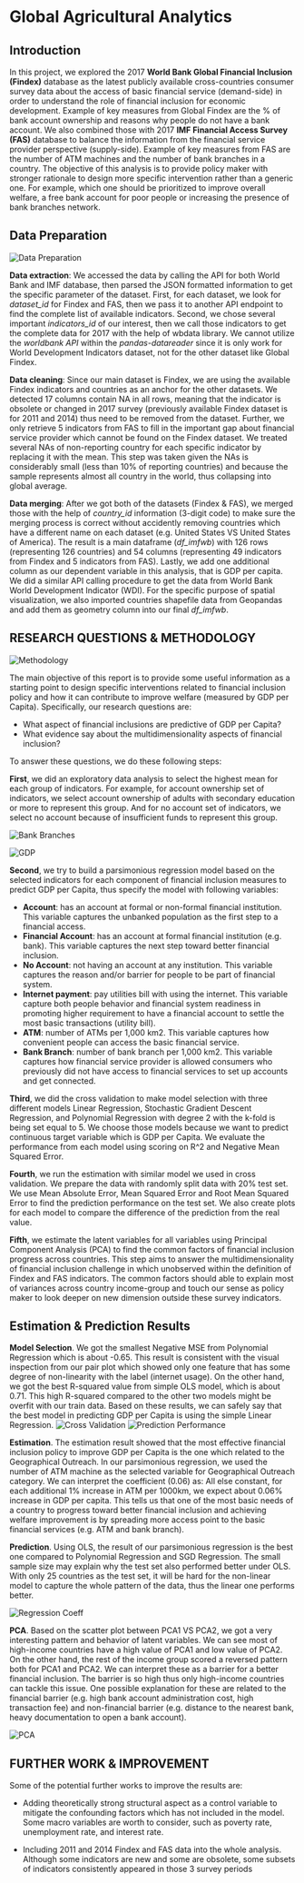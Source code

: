 # Global Agricultural Analytics
## Introduction


In this project, we explored the 2017 **World Bank Global Financial Inclusion (Findex)** database as the latest publicly available cross-countries consumer survey data about the access of basic financial service (demand-side) in order to understand the role of financial inclusion for economic development. Example of key measures from Global Findex are the % of bank account ownership and reasons why people do not have a bank account. We also combined those with 2017 **IMF Financial Access Survey (FAS)** database to balance the information from the financial service provider perspective (supply-side). Example of key measures from FAS are the number of ATM machines and the number of bank branches in a country. The objective of this analysis is to provide policy maker with stronger rationale to design more specific intervention rather than a generic one. For example, which one should be prioritized to improve overall welfare, a free bank account for poor people or increasing the presence of bank branches network.

## Data Preparation


![Data Preparation](./images/data_preparation.jpeg)

**Data extraction**: We accessed the data by calling the API for both World Bank and IMF database, then parsed the JSON formatted information to get the specific parameter of the dataset. First, for each dataset, we look for _dataset\_id_ for Findex and FAS, then we pass it to another API endpoint to find the complete list of available indicators. Second, we chose several important _indicators\_id_ of our interest, then we call those indicators to get the complete data for 2017 with the help of wbdata library. We cannot utilize the _worldbank API_ within the _pandas-datareader_ since it is only work for World Development Indicators dataset, not for the other dataset like Global Findex.

**Data cleaning**: Since our main dataset is Findex, we are using the available Findex indicators and countries as an anchor for the other datasets. We detected 17 columns contain NA in all rows, meaning that the indicator is obsolete or changed in 2017 survey (previously available Findex dataset is for 2011 and 2014) thus need to be removed from the dataset. Further, we only retrieve 5 indicators from FAS to fill in the important gap about financial service provider which cannot be found on the Findex dataset. We treated several NAs of non-reporting country for each specific indicator by replacing it with the mean. This step was taken given the NAs is considerably small (less than 10% of reporting countries) and because the sample represents almost all country in the world, thus collapsing into global average.

**Data merging**: After we got both of the datasets (Findex & FAS), we merged those with the help of _country\_id_ information (3-digit code) to make sure the merging process is correct without accidently removing countries which have a different name on each dataset (e.g. United States VS United States of America). The result is a main dataframe (_df\_imfwb_) with 126 rows (representing 126 countries) and 54 columns (representing 49 indicators from Findex and 5 indicators from FAS). Lastly, we add one additional column as our dependent variable in this analysis, that is GDP per capita. We did a similar API calling procedure to get the data from World Bank World Development Indicator (WDI). For the specific purpose of spatial visualization, we also imported countries shapefile data from Geopandas and add them as geometry column into our final _df\_imfwb_.

## RESEARCH QUESTIONS & METHODOLOGY

![Methodology](./images/methodology.jpeg)

The main objective of this report is to provide some useful information as a starting point to design specific interventions related to financial inclusion policy and how it can contribute to improve welfare (measured by GDP per Capita). Specifically, our research questions are:

*   What aspect of financial inclusions are predictive of GDP per Capita?
*   What evidence say about the multidimensionality aspects of financial inclusion?

To answer these questions, we do these following steps:

**First**, we did an exploratory data analysis to select the highest mean for each group of indicators. For example, for account ownership set of indicators, we select account ownership of adults with secondary education or more to represent this group. And for no account set of indicators, we select no account because of insufficient funds to represent this group.

![Bank Branches](./images/map_bankbranches.png)

![GDP](./images/map_gdp.png)

**Second**, we try to build a parsimonious regression model based on the selected indicators for each component of financial inclusion measures to predict GDP per Capita, thus specify the model with following variables:

*   **Account**: has an account at formal or non-formal financial institution. This variable captures the unbanked population as the first step to a financial access.
*   **Financial Account**: has an account at formal financial institution (e.g. bank). This variable captures the next step toward better financial inclusion.
*   **No Account**: not having an account at any institution. This variable captures the reason and/or barrier for people to be part of financial system.
*   **Internet payment**: pay utilities bill with using the internet. This variable capture both people behavior and financial system readiness in promoting higher requirement to have a financial account to settle the most basic transactions (utility bill).
*   **ATM**: number of ATMs per 1,000 km2. This variable captures how convenient people can access the basic financial service.
*   **Bank Branch**: number of bank branch per 1,000 km2. This variable captures how financial service provider is allowed consumers who previously did not have access to financial services to set up accounts and get connected.

**Third**, we did the cross validation to make model selection with three different models Linear Regression, Stochastic Gradient Descent Regression, and Polynomial Regression with degree 2 with the k-fold is being set equal to 5. We choose those models because we want to predict continuous target variable which is GDP per Capita. We evaluate the performance from each model using scoring on R^2 and Negative Mean Squared Error.

**Fourth**, we run the estimation with similar model we used in cross validation. We prepare the data with randomly split data with 20% test set. We use Mean Absolute Error, Mean Squared Error and Root Mean Squared Error to find the prediction performance on the test set. We also create plots for each model to compare the difference of the prediction from the real value.

**Fifth**, we estimate the latent variables for all variables using Principal Component Analysis (PCA) to find the common factors of financial inclusion progress across countries. This step aims to answer the multidimensionality of financial inclusion challenge in which unobserved within the definition of Findex and FAS indicators. The common factors should able to explain most of variances across country income-group and touch our sense as policy maker to look deeper on new dimension outside these survey indicators.

## Estimation & Prediction Results

**Model Selection**. We got the smallest Negative MSE from Polynomial Regression which is about -0.65. This result is consistent with the visual inspection from our pair plot which showed only one feature that has some degree of non-linearity with the label (internet usage). On the other hand, we got the best R-squared value from simple OLS model, which is about 0.71. This high R-squared compared to the other two models might be overfit with our train data. Based on these results, we can safely say that the best model in predicting GDP per Capita is using the simple Linear Regression. ![Cross Validation](/images/cv.jpeg) ![Prediction Performance](./images/performance.jpeg)

**Estimation**. The estimation result showed that the most effective financial inclusion policy to improve GDP per Capita is the one which related to the Geographical Outreach. In our parsimonious regression, we used the number of ATM machine as the selected variable for Geographical Outreach category. We can interpret the coefficient (0.06) as: All else constant, for each additional 1% increase in ATM per 1000km, we expect about 0.06% increase in GDP per capita. This tells us that one of the most basic needs of a country to progress toward better financial inclusion and achieving welfare improvement is by spreading more access point to the basic financial services (e.g. ATM and bank branch).

**Prediction**. Using OLS, the result of our parsimonious regression is the best one compared to Polynomial Regression and SGD Regression. The small sample size may explain why the test set also performed better under OLS. With only 25 countries as the test set, it will be hard for the non-linear model to capture the whole pattern of the data, thus the linear one performs better.

![Regression Coeff](./images/regression.jpeg)

**PCA**. Based on the scatter plot between PCA1 VS PCA2, we got a very interesting pattern and behavior of latent variables. We can see most of high-income countries have a high value of PCA1 and low value of PCA2. On the other hand, the rest of the income group scored a reversed pattern both for PCA1 and PCA2. We can interpret these as a barrier for a better financial inclusion. The barrier is so high thus only high-income countries can tackle this issue. One possible explanation for these are related to the financial barrier (e.g. high bank account administration cost, high transaction fee) and non-financial barrier (e.g. distance to the nearest bank, heavy documentation to open a bank account).

![PCA](./images/PCA.png)

## FURTHER WORK & IMPROVEMENT

Some of the potential further works to improve the results are:

*   Adding theoretically strong structural aspect as a control variable to mitigate the confounding factors which has not included in the model. Some macro variables are worth to consider, such as poverty rate, unemployment rate, and interest rate.
    
*   Including 2011 and 2014 Findex and FAS data into the whole analysis. Although some indicators are new and some are obsolete, some subsets of indicators consistently appeared in those 3 survey periods
